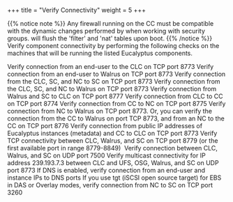 +++
title = "Verify Connectivity"
weight = 5
+++


{{% notice note %}}
Any firewall running on the CC must be compatible with the dynamic changes performed by when working with security groups. will flush the 'filter' and 'nat' tables upon boot. 
{{% /notice %}}
Verify component connectivity by performing the following checks on the machines that will be running the listed Eucalyptus components. 

Verify connection from an end-user to the CLC on TCP port 8773 Verify connection from an end-user to Walrus on TCP port 8773 Verify connection from the CLC, SC, and NC to SC on TCP port 8773 Verify connection from the CLC, SC, and NC to Walrus on TCP port 8773 Verify connection from Walrus and SC to CLC on TCP port 8777 Verify connection from CLC to CC on TCP port 8774 Verify connection from CC to NC on TCP port 8775 Verify connection from NC to Walrus on TCP port 8773. Or, you can verify the connection from the CC to Walrus on port TCP 8773, and from an NC to the CC on TCP port 8776 Verify connection from public IP addresses of Eucalyptus instances (metadata) and CC to CLC on TCP port 8773 Verify TCP connectivity between CLC, Walrus, and SC on TCP port 8779 (or the first available port in range 8779-8849)  Verify connection between CLC, Walrus, and SC on UDP port 7500 Verify multicast connectivity for IP address 239.193.7.3 between CLC and UFS, OSG, Walrus, and SC on UDP port 8773 If DNS is enabled, verify connection from an end-user and instance IPs to DNS ports If you use tgt (iSCSI open source target) for EBS in DAS or Overlay modes, verify connection from NC to SC on TCP port 3260 